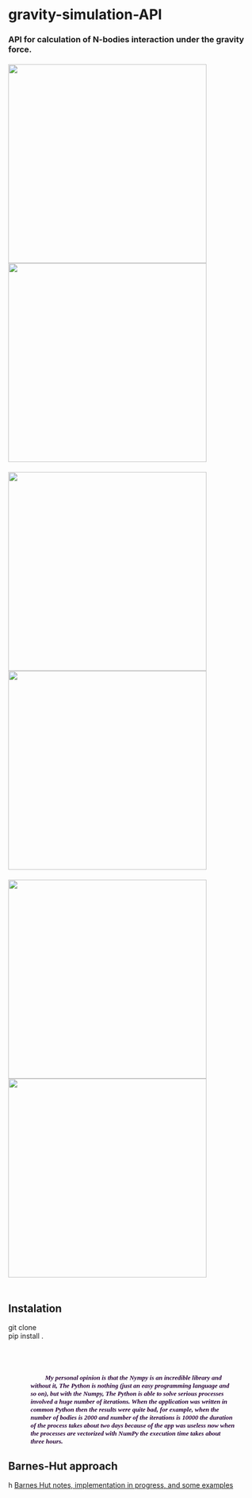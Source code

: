 
<h1>gravity-simulation-API </h1>
<h3  face = "Times New Roma" color='#270336'  >
  API for  calculation of N-bodies interaction under the gravity force.
<br> <br>
       
   <img height="400" width="400" src="https://github.com/daodavid/gravity-simulation/blob/gh-pages/resources/gift-generated-examples/b-7.gif">
  <img height="400" width="400" src="https://github.com/daodavid/gravity-simulation/blob/gh-pages/resources/gift-generated-examples/b-11.gif"> 
 <br> <br>
  <img height="400" width="400" src="https://github.com/daodavid/gravity-simulation/blob/gh-pages/resources/gift-generated-examples/b-16.gif">    
  <IMG height="400" width="400" src="https://github.com/daodavid/gravity-simulation/blob/gh-pages/resources/gift-generated-examples/b-100.gif"> 
  <br> <br>
  <img height="400" width="400" src="https://github.com/daodavid/gravity-simulation/blob/gh-pages/resources/gift-generated-examples/201-b.gif">    
  <img height="400" width="400" src="https://github.com/daodavid/gravity-simulation/blob/gh-pages/resources/gift-generated-examples/2550-examples.gif"> 
  <br> <br>   
  <h2>Instalation </h2>
  git clone <br>
  pip install . <br>

<br> <br>
<h5 size="2" id="int-1" style="margin-right: 45px; margin-left: 45px">
<font face="Times New Roma" size="2" color='#270336' >
      &nbsp;&nbsp;&nbsp;&nbsp; &nbsp;&nbsp;&nbsp;&nbsp;My personal opinion is that the  Nympy is an incredible library and without it, The Python is nothing (just an easy programming language and so on), but with the Numpy, The  Python is able to solve serious processes involved a huge number of iterations. When the application was written in common Python then the results were quite bad, for example, when the number of bodies is 2000 and number of the iterations is  10000 the duration of the process takes about two days because of the app was useless now when the processes are vectorized with NumPy the execution time takes about three hours.
    </font>
</h5>   
    
 
   
  


<h2>Barnes-Hut approach</h2>h
<a href='https://github.com/daodavid/gravity-simulation/blob/BarnesHut_notes_and_implementatios/README.md'>Barnes Hut notes, implementation in progress, and some examples </a>
